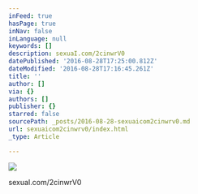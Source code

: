 ```yaml
---
inFeed: true
hasPage: true
inNav: false
inLanguage: null
keywords: []
description: sexuaI.com/2cinwrV0
datePublished: '2016-08-28T17:25:00.812Z'
dateModified: '2016-08-28T17:16:45.261Z'
title: ''
author: []
via: {}
authors: []
publisher: {}
starred: false
sourcePath: _posts/2016-08-28-sexuaicom2cinwrv0.md
url: sexuaicom2cinwrv0/index.html
_type: Article

---
```

![](https://the-grid-user-content.s3-us-west-2.amazonaws.com/a7d558c8-5257-4166-90b4-5fffd23b845f.jpg)

sexuaI.com/2cinwrV0